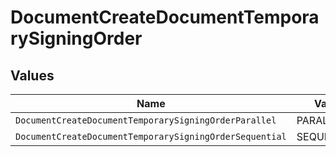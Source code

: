 # DocumentCreateDocumentTemporarySigningOrder


## Values

| Name                                                    | Value                                                   |
| ------------------------------------------------------- | ------------------------------------------------------- |
| `DocumentCreateDocumentTemporarySigningOrderParallel`   | PARALLEL                                                |
| `DocumentCreateDocumentTemporarySigningOrderSequential` | SEQUENTIAL                                              |